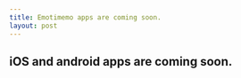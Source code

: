 ```yaml
---
title: Emotimemo apps are coming soon.
layout: post
---
```


## iOS and android apps are coming soon.